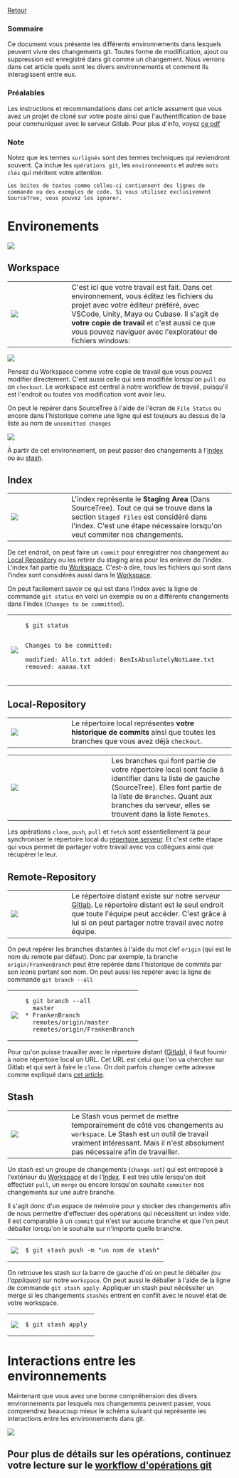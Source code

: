 [Retour](home.md)

### Sommaire

Ce document vous présente les différents environnements dans lesquels peuvent vivre des changements git. Toutes forme de modification, ajout ou suppression est enregistré dans git comme un changement. Nous verrons dans cet article quels sont les divers environnements et comment ils interagissent entre eux.

### Préalables

Les instructions et recommandations dans cet article assument que vous avez un projet de cloné sur votre poste ainsi que l'authentification de base pour communiquer avec le serveur Gitlab. Pour plus d'info, voyez [ce pdf](pdf/sarbakan_sourcetree.pdf)

### Note

Notez que les termes `surlignés` sont des termes techniques qui reviendront souvent. Ça inclue les `opérations git`, les `environnements` et autres `mots clés` qui méritent votre attention.

```
Les boites de textes comme celles-ci contiennent des lignes de commande ou des exemples de code. Si vous utilisez exclusivement SourceTree, vous pouvez les ignorer.
```

# Environements

![](img/workflow/environments.jpg)

## Workspace

<table><tr>
<td width="120px">
	<img src="img/workflow/icons-workspace.jpg"/>
</td>
<td>
C'est ici que votre travail est fait. Dans cet environnement, vous éditez les fichiers du projet avec votre éditeur préféré, avec VSCode, Unity, Maya ou Cubase. Il s'agit de <b>votre copie de travail</b> et c'est aussi ce que vous pouvez naviguer avec l'explorateur de fichiers windows: 
</td>
</tr></table>


![](img/workflow/windows-explorer.jpg)

Pensez du Workspace comme votre copie de travail que vous pouvez modifier directement. C'est aussi celle qui sera modifiée lorsqu'on `pull` ou on `checkout`. Le workspace est central à notre workflow de travail, puisqu'il est l'endroit ou toutes vos modification vont avoir lieu. 

On peut le repérer dans SourceTree à l'aide de l'écran de `File Status` ou encore dans l'historique comme une ligne qui est toujours au dessus de la liste au nom de `uncomitted changes`

![](img/workflow/uncommited-changes.jpg)

À partir de cet environnement, on peut passer des changements à l'[index](#index) ou au [stash](#stash).

## Index

<table><tr>
<td width="120px">
	<img src="img/workflow/icons-index.jpg"/>
</td>
<td>
L'index représente le <b>Staging Area</b> (Dans SourceTree). Tout ce qui se trouve dans la section <code>Staged Files</code> est considéré dans l'index. C'est une étape nécessaire lorsqu'on veut commiter nos changements.
</td>
</tr></table>


De cet endroit, on peut faire un `commit` pour enregistrer nos changement au [Local Repository](#local-repository) ou les retirer du staging area pour les enlever de l'index. L'index fait partie du [Workspace](#workspace). C'est-à dire, tous les fichiers qui sont dans l'index sont considérés aussi dans le [Workspace](#workspace).

On peut facilement savoir ce qui est dans l'index avec la ligne de commande `git status` en voici un exemple ou on a différents changements dans l'index (`Changes to be committed`).

<table><tr>
<td>
	<img src="img/workflow/staging-area.jpg"/>
</td>
<td style="height:100%;">
<pre class="code highlight js-syntax-highlight shell monokai" v-pre="true" lang="shell"><code>$ git status 

Changes to be committed:  
modified:   Allo.txt
added:      BenIsAbsolutelyNotLame.txt
removed:    aaaaa.txt
</code></pre>
</td>
</tr></table>

## Local-Repository

<table><tr>
<td width="120px">
	<img src="img/workflow/icons-local-repo.jpg"/>
</td>
<td>
Le répertoire local représentes <b>votre historique de commits</b> ainsi que toutes les branches que vous avez déjà <code>checkout</code>.
</td>
</tr></table>

<table><tr>
<td width="210px">
	<img src="img/workflow/checkout.jpg"/>
</td>
<td>
Les branches qui font partie de votre répertoire local sont facile à identifier dans la liste de gauche (SourceTree). Elles font partie de la liste de <code>Branches</code>. Quant aux branches du serveur, elles se trouvent dans la liste <code>Remotes</code>.
</td>
</tr></table>

Les opérations `clone`, `push`, `pull` et `fetch` sont essentiellement là pour synchroniser le répertoire local du [répertoire serveur](#remote-repository). Et c'est cette étape qui vous permet de partager votre travail avec vos collègues ainsi que récupérer le leur.

## Remote-Repository

<table><tr>
<td width="120px">
	<img src="img/workflow/icons-remote-repo.jpg"/>
</td>
<td>
Le répertoire distant existe sur notre serveur <a href="https://git.sarbakan.com">Gitlab</a>. Le répertoire distant est le seul endroit que toute l'équipe peut accéder. C'est grâce à lui si on peut partager notre travail avec notre équipe.
</td>
</tr></table>

On peut repérer les branches distantes à l'aide du mot clef `origin` (qui est le nom du remote par défaut). Donc par exemple, la branche `origin/FrankenBranch` peut être repérée dans l'historique de commits par son icone portant son nom. On peut aussi les repérer avec la ligne de commande `git branch --all`

<table><tr>
<td>
	<img src="img/workflow/commit-history.jpg"/>
</td>
<td style="height:100%;">
<pre class="code highlight js-syntax-highlight shell monokai" v-pre="true" lang="shell"><code>$ git branch --all
  master
* FrankenBranch
  remotes/origin/master
  remotes/origin/FrankenBranch
</code></pre>
</td>
</tr></table>

Pour qu'on puisse travailler avec le répertoire distant ([Gitlab](https://git.sarbakan.com)), il faut fournir à notre répertoire local un URL. Cet URL est celui que l'on va chercher sur Gitlab et qui sert à faire le `clone`. On doit parfois changer cette adresse comme expliqué dans [cet article](change-remote-url).

## Stash

<table><tr>
<td width="120px">
	<img src="img/workflow/icons-stash.jpg"/>
</td>
<td>Le Stash vous permet de mettre temporairement de côté vos changements au <code>workspace</code>. Le Stash est un outil de travail vraiment intéressant. Mais il n'est absolument pas nécessaire afin de travailler.
</td>
</tr></table>

Un stash est un groupe de changements (`change-set`) qui est entreposé à l'extérieur du [Workspace](#workspace) et de l'[Index](#index). Il est très utile lorsqu'on doit effectuer `pull`, un `merge` ou encore lorsqu'on souhaite `commiter` nos changements sur une autre branche. 

Il s'agit donc d'un espace de mémoire pour y stocker des changements afin de nous permettre d'effectuer des opérations qui nécessitent un index vide. Il est comparable à un `commit` qui n'est sur aucune branche et que l'on peut déballer lorsqu'on le souhaite sur n'importe quelle branche.

<table><tr>
<td>
	<img src="img/operations/stash.jpg"/>
</td>
<td>
<pre style="height:100%;" class="code highlight js-syntax-highlight shell monokai" v-pre="true" lang="shell"><code>$ git stash push -m "un nom de stash"</code>
</pre>
</td>
</tr></table>

On retrouve les stash sur la barre de gauche d'où on peut le déballer *(ou l'appliquer)* sur notre `workspace`. On peut aussi le déballer à l'aide de la ligne de commande `git stash apply`. Appliquer un stash peut nécéssiter un merge si les changements `stashés` entrent en conflit avec le nouvel état de votre workspace. 

<table><tr>
<td>
	<img src="img/workflow/stash-list.jpg"/>
</td>
<td>
<pre style="height:100%;" class="code highlight js-syntax-highlight shell monokai" v-pre="true" lang="shell"><code>$ git stash apply </code>
</pre>
</td>
</tr></table>

# Interactions entre les environnements

Maintenant que vous avez une bonne compréhension des divers environnements par lesquels nos changements peuvent passer, vous comprendrez beaucoup mieux le schéma suivant qui représente les interactions entre les environnements dans git.

![](img/workflow/commands-workflow-reworked.png)

## Pour plus de détails sur les opérations, continuez votre lecture sur le [workflow d'opérations git](git-workflow.md)
